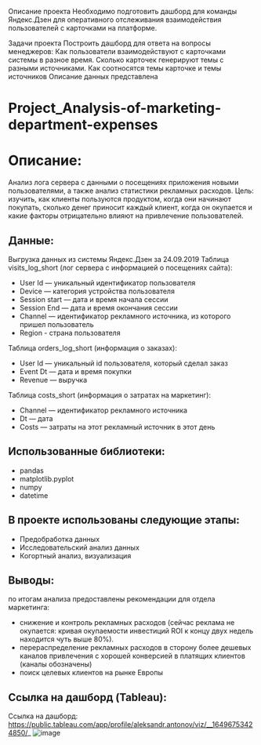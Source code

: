 
Описание проекта
Необходимо подготовить дашборд для команды Яндекс.Дзен для оперативного отслеживания взаимодействия пользователей с карточками на платформе.

Задачи проекта
Построить дашборд для ответа на вопросы менеджеров:
Как пользователи взаимодействуют с карточками системы в разное время.
Сколько карточек генерируют темы с разными источниками.
Как соотносятся темы карточке и темы источников
Описание данных
представлена 

# Project_Analysis-of-marketing-department-expenses
# Описание:
Анализ лога сервера с данными о посещениях приложения новыми пользователями, а также анализ статистики рекламных расходов. Цель: изучить, как клиенты пользуются продуктом, когда они начинают покупать, сколько денег приносит каждый клиент, когда он окупается и какие факторы отрицательно влияют на привлечение пользователей.

## Данные:
Выгрузка данных из системы Яндекс.Дзен за 24.09.2019
Таблица visits_log_short (лог сервера с информацией о посещениях сайта):
- User Id — уникальный идентификатор пользователя
- Device — категория устройства пользователя
- Session start — дата и время начала сессии
- Session End — дата и время окончания сессии
- Channel — идентификатор рекламного источника, из которого пришел пользователь
- Region - страна пользователя

Таблица orders_log_short (информация о заказах):
- User Id — уникальный id пользователя, который сделал заказ
- Event Dt — дата и время покупки
- Revenue — выручка

Таблица costs_short (информация о затратах на маркетинг):
- Channel — идентификатор рекламного источника
- Dt — дата
- Costs — затраты на этот рекламный источник в этот день

## Использованные библиотеки:
- pandas
- matplotlib.pyplot
- numpy
- datetime

## В проекте использованы следующие этапы:
- Предобработка данных
- Исследовательский анализ данных
- Когортный анализ, визуализация

## Выводы:
по итогам анализа предоставлены рекомендации для отдела маркетинга:
- снижение и контроль рекламных расходов (сейчас реклама не окупается: кривая окупаемости инвестиций ROI к концу двух недель находится чуть выше 80%).
- перераспределение рекламных расходов в сторону более дешевых каналов привлечения с хорошей конверсией в платящих клиентов (каналы обозначены)
- поиск целевых клиентов на рынке Европы

## Ссылка на дашборд (Tableau):
Ссылка на дашборд: https://public.tableau.com/app/profile/aleksandr.antonov/viz/__16496753424850/_
![image](https://user-images.githubusercontent.com/99250261/163193879-65f1c00e-e925-4ca7-9f9b-7fff9bdacdd1.png)

